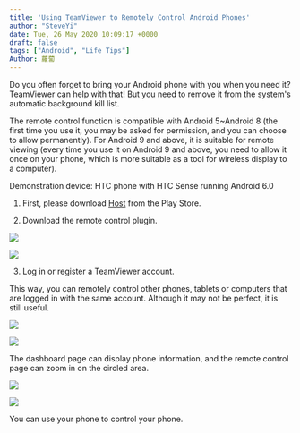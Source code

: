 ```yaml
---
title: 'Using TeamViewer to Remotely Control Android Phones'
author: "SteveYi"
date: Tue, 26 May 2020 10:09:17 +0000
draft: false
tags: ["Android", "Life Tips"]
Author: 蘿蔔
---
```


Do you often forget to bring your Android phone with you when you need it? 
TeamViewer can help with that! 
But you need to remove it from the system's automatic background kill list.

The remote control function is compatible with Android 5~Android 8 
(the first time you use it, you may be asked for permission, and you can choose to allow permanently). 
For Android 9 and above, it is suitable for remote viewing 
(every time you use it on Android 9 and above, you need to allow it once on your phone, which is more suitable as a tool for wireless display to a computer).

Demonstration device: HTC phone with HTC Sense running Android 6.0

1. First, please download [Host](https://play.google.com/store/apps/details?id=com.teamviewer.host.market&hl=zh-TW) from the Play Store.

2. Download the remote control plugin.

![](https://static-a1.steveyi.net/media/blog/2020052609581036.jpg)

![](https://static-a1.steveyi.net/media/blog/2020052609584328.jpg)

3. Log in or register a TeamViewer account.

This way, you can remotely control other phones, tablets or computers that are logged in with the same account. 
Although it may not be perfect, it is still useful.

![](https://static-a1.steveyi.net/media/blog/2020052610083159.png)

![](https://static-a1.steveyi.net/media/blog/2020052610064765.png)

The dashboard page can display phone information, and the remote control page can zoom in on the circled area.

![](https://blog.steveyi.net/wp-content/uploads/media/blog/2020052609562446.gif)

![](https://static-a1.steveyi.net/media/blog/2020052610054826.png)

You can use your phone to control your phone.
